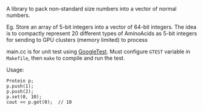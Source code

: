 A library to pack non-standard size numbers into a vector of normal numbers.

Eg. Store an array of 5-bit integers into a vector of 64-bit integers. The idea
is to compactly represent 20 different types of AminoAcids as 5-bit integers for
sending to GPU clusters (memory limited) to process

main.cc is for unit test using
[GoogleTest](https://code.google.com/p/googletest/). Must configure `GTEST`
variable in `Makefile`, then `make` to compile and run the test.

Usage:

    Protein p;
    p.push(1);
    p.push(2);
    p.set(0, 10);
    cout << p.get(0);  // 10
